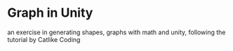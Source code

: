 # Graph in Unity

an exercise in generating shapes, graphs with math and unity, following the tutorial by Catlike Coding

